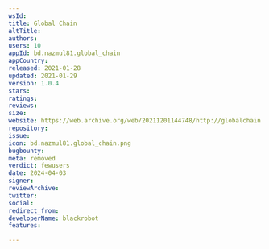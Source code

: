 ```yaml
---
wsId: 
title: Global Chain
altTitle: 
authors: 
users: 10
appId: bd.nazmul81.global_chain
appCountry: 
released: 2021-01-28
updated: 2021-01-29
version: 1.0.4
stars: 
ratings: 
reviews: 
size: 
website: https://web.archive.org/web/20211201144748/http://globalchain.trade/
repository: 
issue: 
icon: bd.nazmul81.global_chain.png
bugbounty: 
meta: removed
verdict: fewusers
date: 2024-04-03
signer: 
reviewArchive: 
twitter: 
social: 
redirect_from: 
developerName: blackrobot
features: 

---
```


